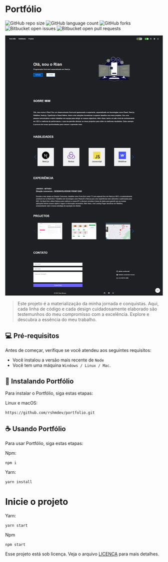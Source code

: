 # Portfólio

![GitHub repo size](https://img.shields.io/github/repo-size/rshmdev/portfolio)
![GitHub language count](https://img.shields.io/github/languages/count/iuricode/README-template?style=for-the-badge)
![GitHub forks](https://img.shields.io/github/forks/iuricode/README-template?style=for-the-badge)
![Bitbucket open issues](https://img.shields.io/bitbucket/issues/iuricode/README-template?style=for-the-badge)
![Bitbucket open pull requests](https://img.shields.io/bitbucket/pr-raw/iuricode/README-template?style=for-the-badge)

<img src="portfolio.png" alt="Exemplo imagem">

> Este projeto é a materialização da minha jornada e conquistas. Aqui, cada linha de código e cada design cuidadosamente elaborado são testemunhos do meu compromisso com a excelência. Explore e descubra a essência do meu trabalho.


## 💻 Pré-requisitos

Antes de começar, verifique se você atendeu aos seguintes requisitos:

* Você instalou a versão mais recente de `Node`
* Você tem uma máquina `Windows / Linux / Mac`.

## 🚀 Instalando Portfólio

Para instalar o Portfólio, siga estas etapas:

Linux e macOS:
```
https://github.com/rshmdev/portfolio.git
```

## ☕ Usando Portfólio

Para usar Portfólio, siga estas etapas:

Npm:
```
npm i
```

Yarn:
```
yarn install
```

# Inicie o projeto

Yarn:

```
yarn start 
```
 
Npm
```
npm start 
```

Esse projeto está sob licença. Veja o arquivo [LICENÇA](LICENSE.md) para mais detalhes.
